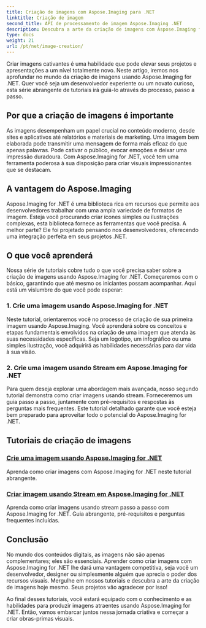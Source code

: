 ```yaml
---
title: Criação de imagens com Aspose.Imaging para .NET
linktitle: Criação de imagem
second_title: API de processamento de imagem Aspose.Imaging .NET
description: Descubra a arte da criação de imagens com Aspose.Imaging for .NET. Aprenda a criar visuais impressionantes nesta extensa série de tutoriais.
type: docs
weight: 21
url: /pt/net/image-creation/
---
```


Criar imagens cativantes é uma habilidade que pode elevar seus projetos e apresentações a um nível totalmente novo. Neste artigo, iremos nos aprofundar no mundo da criação de imagens usando Aspose.Imaging for .NET. Quer você seja um desenvolvedor experiente ou um novato curioso, esta série abrangente de tutoriais irá guiá-lo através do processo, passo a passo.

## Por que a criação de imagens é importante

As imagens desempenham um papel crucial no conteúdo moderno, desde sites e aplicativos até relatórios e materiais de marketing. Uma imagem bem elaborada pode transmitir uma mensagem de forma mais eficaz do que apenas palavras. Pode cativar o público, evocar emoções e deixar uma impressão duradoura. Com Aspose.Imaging for .NET, você tem uma ferramenta poderosa à sua disposição para criar visuais impressionantes que se destacam.

## A vantagem do Aspose.Imaging

Aspose.Imaging for .NET é uma biblioteca rica em recursos que permite aos desenvolvedores trabalhar com uma ampla variedade de formatos de imagem. Esteja você procurando criar ícones simples ou ilustrações complexas, esta biblioteca fornece as ferramentas que você precisa. A melhor parte? Ele foi projetado pensando nos desenvolvedores, oferecendo uma integração perfeita em seus projetos .NET.

## O que você aprenderá

Nossa série de tutoriais cobre tudo o que você precisa saber sobre a criação de imagens usando Aspose.Imaging for .NET. Começaremos com o básico, garantindo que até mesmo os iniciantes possam acompanhar. Aqui está um vislumbre do que você pode esperar:

### 1. Crie uma imagem usando Aspose.Imaging for .NET
   Neste tutorial, orientaremos você no processo de criação de sua primeira imagem usando Aspose.Imaging. Você aprenderá sobre os conceitos e etapas fundamentais envolvidos na criação de uma imagem que atenda às suas necessidades específicas. Seja um logotipo, um infográfico ou uma simples ilustração, você adquirirá as habilidades necessárias para dar vida à sua visão.

### 2. Crie uma imagem usando Stream em Aspose.Imaging for .NET
   Para quem deseja explorar uma abordagem mais avançada, nosso segundo tutorial demonstra como criar imagens usando stream. Forneceremos um guia passo a passo, juntamente com pré-requisitos e respostas às perguntas mais frequentes. Este tutorial detalhado garante que você esteja bem preparado para aproveitar todo o potencial do Aspose.Imaging for .NET.

## Tutoriais de criação de imagens
### [Crie uma imagem usando Aspose.Imaging for .NET](./create-an-image/)
Aprenda como criar imagens com Aspose.Imaging for .NET neste tutorial abrangente.
### [Criar imagem usando Stream em Aspose.Imaging for .NET](./create-image-using-stream/)
Aprenda como criar imagens usando stream passo a passo com Aspose.Imaging for .NET. Guia abrangente, pré-requisitos e perguntas frequentes incluídas.

## Conclusão

No mundo dos conteúdos digitais, as imagens não são apenas complementares; eles são essenciais. Aprender como criar imagens com Aspose.Imaging for .NET lhe dará uma vantagem competitiva, seja você um desenvolvedor, designer ou simplesmente alguém que aprecia o poder dos recursos visuais. Mergulhe em nossos tutoriais e descubra a arte da criação de imagens hoje mesmo. Seus projetos vão agradecer por isso!

Ao final desses tutoriais, você estará equipado com o conhecimento e as habilidades para produzir imagens atraentes usando Aspose.Imaging for .NET. Então, vamos embarcar juntos nessa jornada criativa e começar a criar obras-primas visuais.